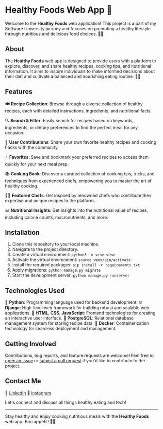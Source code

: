 # Healthy Foods Web App 🥗

Welcome to the **Healthy Foods** web application! This project is a part of my Software University journey and focuses on promoting a healthy lifestyle through nutritious and delicious food choices. 🌱🍏

## About

The **Healthy Foods** web app is designed to provide users with a platform to explore, discover, and share healthy recipes, cooking tips, and nutritional information. It aims to inspire individuals to make informed decisions about their diet and cultivate a balanced and nourishing eating routine. 💪🥦

## Features

🍽️ **Recipe Collection**: Browse through a diverse collection of healthy recipes, each with detailed instructions, ingredients, and nutritional facts.

🔍 **Search & Filter**: Easily search for recipes based on keywords, ingredients, or dietary preferences to find the perfect meal for any occasion.

📝 **User Contributions**: Share your own favorite healthy recipes and cooking hacks with the community.

⭐ **Favorites**: Save and bookmark your preferred recipes to access them quickly for your next meal prep.

📚 **Cooking Book**: Discover a curated collection of cooking tips, tricks, and techniques from experienced chefs, empowering you to master the art of healthy cooking.

👨‍🍳 **Featured Chefs**: Get inspired by renowned chefs who contribute their expertise and unique recipes to the platform.

📊 **Nutritional Insights**: Get insights into the nutritional value of recipes, including calorie counts, macronutrients, and more.

## Installation

1. Clone this repository to your local machine.
2. Navigate to the project directory.
3. Create a virtual environment: `python3 -m venv venv`
4. Activate the virtual environment: `source venv/bin/activate`
5. Install the required packages: `pip install -r requirements.txt`
6. Apply migrations: `python manage.py migrate`
7. Start the development server: `python manage.py runserver`

## Technologies Used

🐍 **Python**: Programming language used for backend development.
🌐 **Django**: High-level web framework for building robust and scalable web applications.
🔧 **HTML**, **CSS**, **JavaScript**: Frontend technologies for creating an interactive user interface.
🐘 **PostgreSQL**: Relational database management system for storing recipe data.
🐋 **Docker**: Containerization technology for seamless deployment and management.

## Getting Involved

Contributions, bug reports, and feature requests are welcome! Feel free to [open an issue](link-to-issues) or [submit a pull request](link-to-pulls) if you'd like to contribute to the project.

## Contact Me

📱 [LinkedIn](https://www.linkedin.com/in/veselin-delchev-09513a232/)
📸 [Instagram](https://www.instagram.com/delchev.v/)

Let's connect and discuss all things healthy eating and tech!

---

Stay healthy and enjoy cooking nutritious meals with the **Healthy Foods** web app. Bon appétit! 🥗🍴
